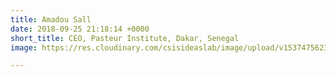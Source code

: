 ```yaml
---
title: Amadou Sall
date: 2018-09-25 21:18:14 +0000
short_title: CEO, Pasteur Institute, Dakar, Senegal
image: https://res.cloudinary.com/csisideaslab/image/upload/v1537475623/health-commission/Anon.jpg

---
```

